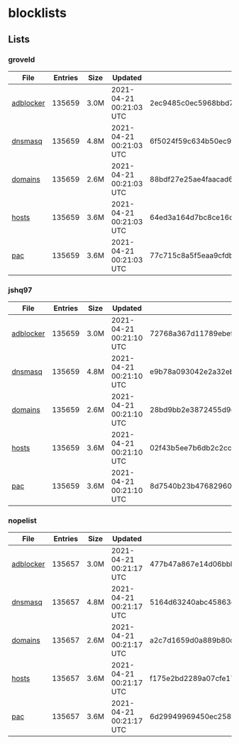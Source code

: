 # blocklists

## Lists

### groveld

|File|Entries|Size|Updated|Hash|
|-|-|-|-|-|
|[adblocker](https://raw.githubusercontent.com/groveld/blocklists/lists/groveld/adblocker.txt)|135659|3.0M|2021-04-21 00:21:03 UTC|2ec9485c0ec5968bbd7e8ab637b9718f79f498ca636fba300be1f7b4a91f88b0|
|[dnsmasq](https://raw.githubusercontent.com/groveld/blocklists/lists/groveld/dnsmasq.txt)|135659|4.8M|2021-04-21 00:21:03 UTC|6f5024f59c634b50ec9c8ce5d198307f13ebd5a82351dd149ee41781c1eb9368|
|[domains](https://raw.githubusercontent.com/groveld/blocklists/lists/groveld/domains.txt)|135659|2.6M|2021-04-21 00:21:03 UTC|88bdf27e25ae4faacad68cde6f125e2235db66f8a9abcb103f48a11bf6b89e99|
|[hosts](https://raw.githubusercontent.com/groveld/blocklists/lists/groveld/hosts.txt)|135659|3.6M|2021-04-21 00:21:03 UTC|64ed3a164d7bc8ce16dc8d260422a11cac57726ae39e2e3806cf0907f9fa7858|
|[pac](https://raw.githubusercontent.com/groveld/blocklists/lists/groveld/pac.txt)|135659|3.6M|2021-04-21 00:21:03 UTC|77c715c8a5f5eaa9cfdb3da5cf7aa762a05a5ba991b9a450e678d4471f9c70f2|

### jshq97

|File|Entries|Size|Updated|Hash|
|-|-|-|-|-|
|[adblocker](https://raw.githubusercontent.com/groveld/blocklists/lists/jshq97/adblocker.txt)|135659|3.0M|2021-04-21 00:21:10 UTC|72768a367d11789ebef80f397bf1356a52c271004b370bc03bb47c334332e498|
|[dnsmasq](https://raw.githubusercontent.com/groveld/blocklists/lists/jshq97/dnsmasq.txt)|135659|4.8M|2021-04-21 00:21:10 UTC|e9b78a093042e2a32eb95310a021a7d83661bf643c4d9730e305050b59118d85|
|[domains](https://raw.githubusercontent.com/groveld/blocklists/lists/jshq97/domains.txt)|135659|2.6M|2021-04-21 00:21:10 UTC|28bd9bb2e3872455d9ebb1917a9d175706d2027801dad51dc0b9eaa6167ddf87|
|[hosts](https://raw.githubusercontent.com/groveld/blocklists/lists/jshq97/hosts.txt)|135659|3.6M|2021-04-21 00:21:10 UTC|02f43b5ee7b6db2c2cc701fb862896cd31ab06fc484fbbfaa23d90b53d183106|
|[pac](https://raw.githubusercontent.com/groveld/blocklists/lists/jshq97/pac.txt)|135659|3.6M|2021-04-21 00:21:10 UTC|8d7540b23b476829604ecfce57e47cb97962c520dcd6785fbe16cb15fa12f002|

### nopelist

|File|Entries|Size|Updated|Hash|
|-|-|-|-|-|
|[adblocker](https://raw.githubusercontent.com/groveld/blocklists/lists/nopelist/adblocker.txt)|135657|3.0M|2021-04-21 00:21:17 UTC|477b47a867e14d06bbb6d619dc75a8c81d7c67193b2d6894e419c5cd84c675bd|
|[dnsmasq](https://raw.githubusercontent.com/groveld/blocklists/lists/nopelist/dnsmasq.txt)|135657|4.8M|2021-04-21 00:21:17 UTC|5164d63240abc45863c09f8393ae8811ee6defefb48ff42a80b3995738a1d5d5|
|[domains](https://raw.githubusercontent.com/groveld/blocklists/lists/nopelist/domains.txt)|135657|2.6M|2021-04-21 00:21:17 UTC|a2c7d1659d0a889b80dd7b06615cc07ced3a02c14ad9525d6bf3ca0e56ebdd43|
|[hosts](https://raw.githubusercontent.com/groveld/blocklists/lists/nopelist/hosts.txt)|135657|3.6M|2021-04-21 00:21:17 UTC|f175e2bd2289a07cfe1738a54aaf9d4ef97491be62ab6eb9893e649c88d7eaf9|
|[pac](https://raw.githubusercontent.com/groveld/blocklists/lists/nopelist/pac.txt)|135657|3.6M|2021-04-21 00:21:17 UTC|6d29949969450ec258ae26ed87b3fabcf45d63d706790cd63d9a14c202ca053a|
